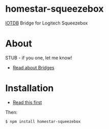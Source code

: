 # homestar-squeezebox
[IOTDB](https://github.com/dpjanes/node-iotdb) Bridge for Logitech Squeezebox

# About
STUB - if you one, let me know!

* [Read about Bridges](https://github.com/dpjanes/node-iotdb/blob/master/docs/bridges.md)

# Installation

* [Read this first](https://github.com/dpjanes/node-iotdb/blob/master/docs/install.md)

Then:

    $ npm install homestar-squeezebox

